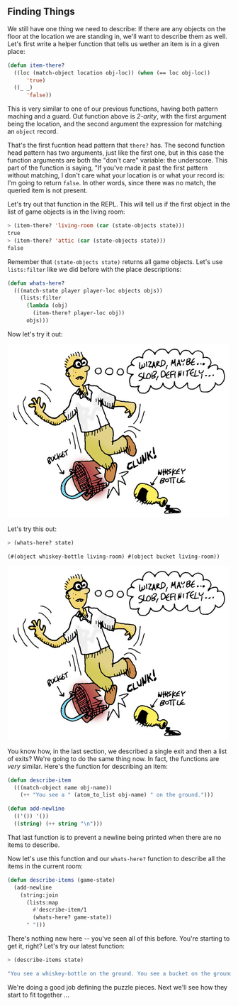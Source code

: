 ## Finding Things

We still have one thing we need to describe: If there are any objects on the floor at the location we are standing in, we'll want to describe them as well. Let's first write a helper function that tells us wether an item is in a given place:

```lisp
(defun item-there?
  ((loc (match-object location obj-loc)) (when (== loc obj-loc))
      'true)
  ((_ _)
      'false))
```

This is very similar to one of our previous functions, having both pattern maching and a guard. Out function above is *2-arity*, with the first argument being the location, and the second argument the expression for matching an ``object`` record.

That's the first fucntion head pattern that ``there?`` has. The second function head pattern has two arguments, just like the first one, but in this case the function arguments are both the "don't care" variable: the underscore. This part of the function is saying, "If you've made it past the first pattern without matching, I don't care what your location is or what your record is: I'm going to return ``false``. In other words, since there was no match, the queried item is not present.

Let's try out that function in the REPL. This will tell us if the first object
in the list of game objects is in the living room:

```lisp
> (item-there? 'living-room (car (state-objects state)))
true
> (item-there? 'attic (car (state-objects state)))
false
```

Remember that ``(state-objects state)`` returns all game objects. Let's use ``lists:filter`` like we did before with the place descriptions:

```lisp
(defun whats-here?
  (((match-state player player-loc objects objs))
    (lists:filter
      (lambda (obj)
        (item-there? player-loc obj))
      objs)))
```

Now let's try it out:

![](../images/slob.jpg)

Let's try this out:

```lisp
> (whats-here? state)
```
```lisp
(#(object whiskey-bottle living-room) #(object bucket living-room))
```

![](../images/slob.jpg)

You know how, in the last section, we described a single exit and then a list of exits? We're going to do the same thing now. In fact, the functions are *very* similar. Here's the function for describing an item:

```lisp
(defun describe-item
  (((match-object name obj-name))
    (++ "You see a " (atom_to_list obj-name) " on the ground.")))
```

```lisp
(defun add-newline
  (('()) '())
  ((string) (++ string "\n")))
```

That last function is to prevent a newline being printed when there are no items to describe.

Now let's use this function and our ``whats-here?`` function to describe all the items in the current room:

```lisp
(defun describe-items (game-state)
  (add-newline
    (string:join
      (lists:map
        #'describe-item/1
        (whats-here? game-state))
      " ")))
```

There's nothing new here -- you've seen all of this before. You're starting to get it, right? Let's try our latest function:

```lisp
> (describe-items state)
```
```lisp
"You see a whiskey-bottle on the ground. You see a bucket on the ground.\n"
```

We're doing a good job defining the puzzle pieces. Next we'll see how they start to fit together ...
